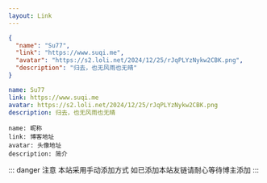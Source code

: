 ```yaml
---
layout: Link
---
```


<!-- @layout-full-width -->
<LinkList />

<div class="prose ">

```json
{
  "name": "Su77",
  "link": "https://www.suqi.me",
  "avatar": "https://s2.loli.net/2024/12/25/rJqPLYzNykw2CBK.png",
  "description": "归去，也无风雨也无晴"
}
```
```yaml
name: Su77
link: https://www.suqi.me
avatar: https://s2.loli.net/2024/12/25/rJqPLYzNykw2CBK.png
description: 归去，也无风雨也无晴
```
```text
name: 昵称
link: 博客地址
avatar: 头像地址
description: 简介
```

::: danger 注意
本站采用手动添加方式
如已添加本站友链请耐心等待博主添加
:::
</div>

<Twikoo />
